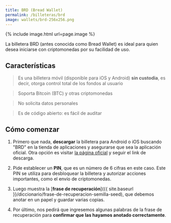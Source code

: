 ```yaml
---
title: BRD (Bread Wallet)
permalink: /billeteras/brd
image: wallets/brd-256x256.png
---
```


{% include image.html url=page.image %}

La billetera BRD (antes conocida como Bread Wallet) es ideal para quien desea iniciarse con criptomonedas por su facilidad de uso.

## Características

> Es una billetera móvil (disponible para iOS y Android) **sin custodia**, es decir, otorga control total de los fondos al usuario

> Soporta Bitcoin (BTC) y otras criptomonedas

> No solicita datos personales

> Es de código abierto: es fácil de auditar


## Cómo comenzar
1. Primero que nada, **descargar** la billetera para Android o iOS buscando "BRD" en la tienda de aplicaciones y asegurarse que sea la aplicación oficial. Otra opción es visitar [la página oficial](https://brd.com/) y seguir el link de descarga.

2. Pide establecer un **PIN**, que es un número de 6 cifras en este caso. Este PIN se utiliza para desbloquear la billetera y autorizar acciones importantes, como el envío de criptomonedas.

3. Luego muestra la [**frase de recuperación**]({{ site.baseurl }}/diccionario/frase-de-recuperacion-semilla-seed), que debemos anotar en un papel y guardar varias copias.

4. Por último, nos pedirá que ingresemos algunas palabras de la frase de recuperación para **confirmar que las hayamos anotado correctamente**.